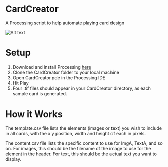 CardCreator
===========

A Processing script to help automate playing card design

![Alt text](https://raw.githubusercontent.com/andrewalbers/CardCreator/master/example.png)

Setup
=====

1. Download and install Processing [here](http://www.processing.org/)
2. Clone the CardCreator folder to your local machine
3. Open CardCreator.pde in the Processing IDE
4. Hit Play
5. Four .tif files should appear in your CardCreator directory, as each sample card is generated.

How it Works
============

The template.csv file lists the elements (images or text) you wish to include in all cards, with the x y position, width and height of each in pixels.

The content.csv file lists the specific content to use for ImgA, TextA, and so on. For images, this should be the filename of the image to use for the element in the header. For text, this should be the actual text you want to display.
